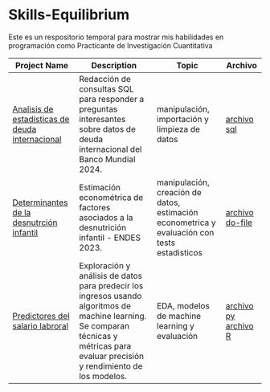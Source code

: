 # Skills-Equilibrium
Este es un respositorio temporal para mostrar mis habilidades en programación como Practicante de Investigación Cuantitativa

Project Name  | Description   |  Topic            |  Archivo
------------- | ------------- | ------------------| ------------------
[Analisis de estadísticas de deuda internacional](https://github.com/MandarineLab/Skills-Equilibrium/tree/main/World_Bank_SQL)  | Redacción de consultas SQL para responder a preguntas interesantes sobre datos de deuda internacional del Banco Mundial 2024.  | manipulación, importación y limpieza de datos | [archivo sql](https://github.com/MandarineLab/Skills-Equilibrium/blob/main/World_Bank_SQL/SQL_International_Debt.sql)
[Determinantes de la desnutrción infantil](https://github.com/MandarineLab/Skills-Equilibrium/tree/main/ENDES_Stata)  | Estimación econométrica de factores asociados a la desnutrición infantil - ENDES 2023. | manipulación, creación de datos, estimación econometrica y evaluación con tests estadisticos | [archivo do-file](https://github.com/MandarineLab/Skills-Equilibrium/blob/main/ENDES_Stata/Trabajo_desnutricion_infantil.do)
[Predictores del salario labroral](https://github.com/MandarineLab/Skills-Equilibrium/tree/main/INEI_Python_R)  | Exploración y análisis de datos para predecir los ingresos usando algoritmos de machine learning. Se comparan técnicas y métricas para evaluar precisión y rendimiento de los modelos.  | EDA, modelos de machine learning y evaluación | [archivo py](https://github.com/MandarineLab/Skills-Equilibrium/blob/main/INEI_Python_R/programs/PYTHON_TF_07.ipynb) [archivo R](https://github.com/MandarineLab/Skills-Equilibrium/blob/main/INEI_Python_R/programs/PYTHON_TF_07.R)


